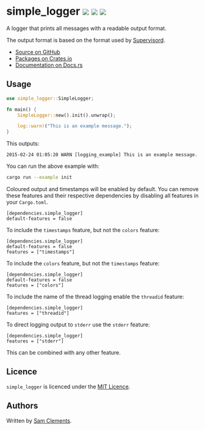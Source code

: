 # simple_logger [![](https://img.shields.io/github/tag/borntyping/rust-simple_logger.svg)](https://github.com/borntyping/rust-simple_logger/tags) [![](https://img.shields.io/travis/borntyping/rust-simple_logger.svg)](https://travis-ci.org/borntyping/rust-simple_logger) [![](https://img.shields.io/github/issues/borntyping/rust-simple_logger.svg)](https://github.com/borntyping/rust-simple_logger/issues)

A logger that prints all messages with a readable output format.

The output format is based on the format used by [Supervisord](http://supervisord.org/).

* [Source on GitHub](https://github.com/borntyping/rust-simple_logger)
* [Packages on Crates.io](https://crates.io/crates/simple_logger)
* [Documentation on Docs.rs](https://docs.rs/simple_logger)

Usage
-----

```rust
use simple_logger::SimpleLogger;

fn main() {
    SimpleLogger::new().init().unwrap();

    log::warn!("This is an example message.");
}
```

This outputs:

```
2015-02-24 01:05:20 WARN [logging_example] This is an example message.
```

You can run the above example with:

```bash
cargo run --example init
```

Coloured output and timestamps will be enabled by default. You can remove these
features and their respective dependencies by disabling all features in your
`Cargo.toml`.

```
[dependencies.simple_logger]
default-features = false
```

To include the `timestamps` feature, but not the `colors` feature:

```
[dependencies.simple_logger]
default-features = false
features = ["timestamps"]
```

To include the `colors` feature, but not the `timestamps` feature:

```
[dependencies.simple_logger]
default-features = false
features = ["colors"]
```

To include the name of the thread logging enable the `threadid` feature:

```
[dependencies.simple_logger]
features = ["threadid"]
```

To direct logging output to `stderr` use the `stderr` feature:

```
[dependencies.simple_logger]
features = ["stderr"]
```

This can be combined with any other feature.

Licence
-------

`simple_logger` is licenced under the [MIT Licence](http://opensource.org/licenses/MIT).

Authors
-------

Written by [Sam Clements](sam@borntyping.co.uk).

